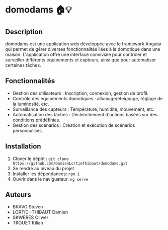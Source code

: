 # domodams 🏠💡

## Description
domodams est une application web développée avec le framework Angular qui permet de gérer diverses fonctionnalités liées à la domotique dans une maison. L'application offre une interface conviviale pour contrôler et surveiller différents équipements et capteurs, ainsi que pour automatiser certaines tâches.

## Fonctionnalités
- Gestion des utilisateurs : Inscription, connexion, gestion de profil.
- Contrôle des équipements domotiques : allumage/éteignage, réglage de la luminosité, etc.
- Surveillance des capteurs : Température, humidité, mouvement, etc.
- Automatisation des tâches : Déclenchement d'actions basées sur des conditions prédéfinies.
- Gestion des scénarios : Création et exécution de scénarios personnalisés.

## Installation
1. Cloner le dépôt :
``git clone https://github.com/DamienLortieThibaut/domodams.git``
2. Se rendre au niveau du projet
3. Installer les dépendances:
``npm i``
4. Ouvrir dans le naviguateur:
``ng serve``

## Auteurs
- BRAVO Steven
- LORTIE--THIBAUT Damien
- SKWERES Oliwer 
- TROUET Kilian
